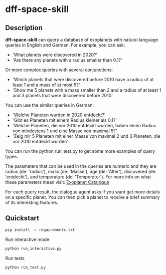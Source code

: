 # dff-space-skill

## Description

**dff-space-skill** can query a database of exoplanets with natural language queries in English and German. For example, you can ask: 
* 'What planets were discovered in 2020?'
* 'Are there any planets with a radius smaller than 0.1?'

Or more complex queries with several conjunctions: 
* 'Which planets that were discovered before 2010 have a radius of at least 1 and a mass of at most 5?'
* 'Show me 5 planets with a mass smaller than 2 and a radius of at least 1 and 3 planets that were discovered before 2010'.

You can use the similar queries in German:
* 'Welche Planeten wurden in 2020 entdeckt?'
* 'Gibt es Planeten mit einem Radius kleiner als 0.1?'
* 'Welche Planeten, die vor 2010 entdeckt wurden, haben einen Radius von mindestens 1 und eine Masse von maximal 5?'
* 'Zeig mir 5 Planeten mit einer Masse von maximal 2 und 3 Planeten, die vor 2010 entdeckt wurden'

You can run the python run_test.py to get some more examples of query types.

The parameters that can be used in the queries are numeric and they are radius (de: 'radius'), mass (de: 'Masse'), age (de: 'Alter'), discovered (de: 'entdeckt'), and temperature (de: 'Temperatur'). For more info on what these parameters mean visit:
[Exoplanet Catalogue](https://github.com/OpenExoplanetCatalogue/open_exoplanet_catalogue/)

For each query result, the dialogue agent asks if you want get more details on a specific planet. You can then pick a planet to receive a brief summary of its interesting features.

## Quickstart

```bash
pip install -r requirements.txt
```
Run interactive mode
```bash
python run_interactive.py
```
Run tests
```bash
python run_test.py
```